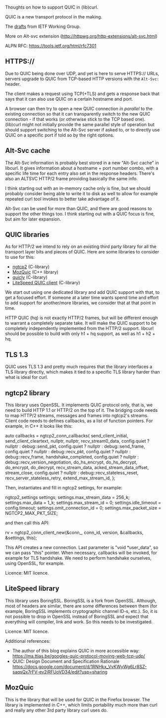 Thoughts on how to support QUIC in (lib)curl.

QUIC is a new transport protocol in the making.

The [drafts](https://quicwg.github.io/) from IETF Working Group.

More on Alt-svc extension (http://httpwg.org/http-extensions/alt-svc.html)

ALPN RFC:  https://tools.ietf.org/html/rfc7301

## HTTPS://

Due to QUIC being done over UDP, and yet is here to serve HTTPS:// URLs, servers upgrade to QUIC from TCP-based HTTP versions with the `Alt-Svc:` header.

The client makes a request using TCP(+TLS) and gets a response back that says that it can also use QUIC on a certain hostname and port.

A browser can then try to open a new QUIC connection *in parallel* to the existing connection so that it can transparently switch to the new QUIC connection - if that works (or otherwise stick to the TCP based one). (lib)curl might not initially provide the same parallel style of operation but should support switching to the Alt-Svc server if asked to, or to directly use QUIC on a specific port if told so by the right options.

## Alt-Svc cache

The Alt-Svc information is probably best stored in a new "Alt-Svc cache" in libcurl. It gives information about a hostname + port number combo, with a specific life time for each entry also set in the response headers. There's also an ALTSVC HTTP/2 frame providing basically the same info.

I think starting out with an in-memory cache only is fine, but we should probably consider being able to write it to disk as well to allow for example repeated curl tool invokes to better take advantage of it.

Alt-Svc can be used for more than QUIC, and there are good reasons to support the other things too. I think starting out with a QUIC focus is fine, but aim for later expansion.

## QUIC libraries

As for HTTP/2 we intend to rely on an existing third party library for all the transport layer bits and pieces of QUIC. Here are some libraries to consider to use for this:

 - [ngtcp2](https://github.com/ngtcp2/ngtcp2)  (C-library)
 - [MozQuic](https://github.com/mcmanus/mozquic) (C++ library)
 - [quicly](https://github.com/h2o/quicly) (C-library)
 - [LiteSpeed QUIC client](https://github.com/litespeedtech/lsquic-client) (C-library)

We start out using one dedicated library and add QUIC support with that, to get a focused effort. If someone at a later time wants spend time and effort to add support for another/more libraries, we consider that at that point in time.

HTTP QUIC (hq) is not exactly HTTP/2 frames, but will be different enough to warrant a completely separate take. It will make the QUIC support to be completely independently implemented from the HTTP/2 support. libcurl should be possible to build with only h1 + hq support, as well as h1 + h2 + hq.

## TLS 1.3
QUIC uses TLS 1.3 and pretty much requires that the library interfaces a TLS library directly, which makes it tied to a specific TLS library harder than what is ideal for curl.

## ngtcp2 library
This library uses OpenSSL.  It implements QUIC protocol only, that is, we need to build HTTP 1.1 or HTTP/2 on the top of it. The bridging code needs to map HTTP/2 streams, messages and frames into ngtcp2's streams. 
Client code needs to defines callbacks, as a list of function pointers. For example, in C++ it looks like this:

  auto callbacks = ngtcp2_conn_callbacks{
      send_client_initial,
      send_client_cleartext,
      nullptr,
      nullptr,
      recv_stream0_data,
      config.quiet ? nullptr : debug::send_pkt,
      config.quiet ? nullptr : debug::send_frame,
      config.quiet ? nullptr : debug::recv_pkt,
      config.quiet ? nullptr : debug::recv_frame,
      handshake_completed,
      config.quiet ? nullptr : debug::recv_version_negotiation,
      do_hs_encrypt,
      do_hs_decrypt,
      do_encrypt,
      do_decrypt,
      recv_stream_data,
      acked_stream_data_offset,
      stream_close,
      config.quiet ? nullptr : debug::recv_stateless_reset,
      recv_server_stateless_retry,
      extend_max_stream_id,
  };

Then, instantiates and fill in ngtcp2 settings, for example:

  ngtcp2_settings settings;
  settings.max_stream_data = 256_k;
  settings.max_data = 1_k;
  settings.max_stream_id = 0;
  settings.idle_timeout = config.timeout;
  settings.omit_connection_id = 0;
  settings.max_packet_size = NGTCP2_MAX_PKT_SIZE;

and then call this API:

  rv = ngtcp2_conn_client_new(&conn_, conn_id, version, &callbacks, &settings, this);

This API creates a new connection.  Last parameter is "void *user_data", so we can pass "this" pointer.
When necessary, callbacks will be invoked, for example for TLS handshake.  We need to perform handshake ourselves,
using OpenSSL, for example.



Licence:  MIT licence.

## LiteSpeed library
This library uses BoringSSL.  BoringSSL is a fork from OpenSSL. Although, most of headers are similar, there are some differences between them (for example, BoringSSL implements cryptographic channel ID-s, etc.). So, it is not possible to drop in OpenSSL instead of BoringSSL and expect that everything will compiler, link and work. So this needs to be investigated.

Licence:  MIT licence.

Additional references:
- The author of this blog explains QUIC in more accessible way:
https://ma.ttias.be/googles-quic-protocol-moving-web-tcp-udp/
- QUIC: Design Document and Specification Rationale
https://docs.google.com/document/d/1RNHkx_VvKWyWg6Lr8SZ-saqsQx7rFV-ev2jRFUoVD34/edit?usp=sharing

## MozQuic
This is the library that will be used for QUIC in the Firefox browser. The library is implemented in C++, which limits portability much more than curl and really any other 3rd party library curl uses do.